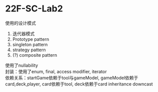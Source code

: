 # 22F-SC-Lab2

使用的设计模式
1. 迭代器模式
2. Prototype pattern
3. singleton pattern
4. strategy pattern
5. (?) composite pattern

使用了nullability  
封装：使用了enum, final, access modifier, iterator   
依赖关系：startGame依赖于tool与gameModel, gameModel依赖于card,deck,player, card依赖于tool, deck依赖于card
inheritance
downcast
